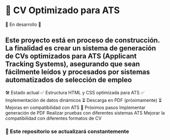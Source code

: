 # 📄 CV Optimizado para ATS

🚧 En desarrollo 🚧

## Este proyecto está en proceso de construcción. La finalidad es crear un sistema de generación de CVs optimizados para ATS (Applicant Tracking Systems), asegurando que sean fácilmente leídos y procesados por sistemas automatizados de selección de empleo

🛠️ Estado actual
✅ Estructura HTML y CSS optimizada para ATS
✅ Implementación de datos dinámicos
⏳ Descarga en PDF (próximamente)
⏳ Mejoras en compatibilidad con ATS
🚀 Próximos pasos
Implementar generación de PDF
Realizar pruebas con diferentes sistemas ATS
Mejorar la compatibilidad con diferentes formatos de CV

### 📌 Este repositorio se actualizará constantemente

